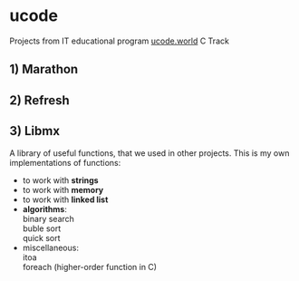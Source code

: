 # ucode
Projects from IT educational program [ucode.world](https://ucode.world/en/) C Track

## 1) Marathon

## 2) Refresh

## 3) Libmx
A library of useful functions, that we used in other projects.
This is my own implementations of functions:
- to work with __strings__
- to work with __memory__
- to work with __linked list__
- __algorithms__:  
  binary search  
  buble sort  
  quick sort
- miscellaneous:  
  itoa  
  foreach (higher-order function in C)
